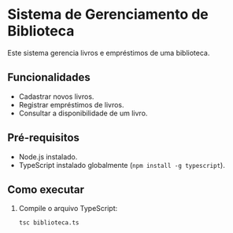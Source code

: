 # Sistema de Gerenciamento de Biblioteca

Este sistema gerencia livros e empréstimos de uma biblioteca.

## Funcionalidades

- Cadastrar novos livros.
- Registrar empréstimos de livros.
- Consultar a disponibilidade de um livro.

## Pré-requisitos

- Node.js instalado.
- TypeScript instalado globalmente (`npm install -g typescript`).

## Como executar

1. Compile o arquivo TypeScript:
   ```bash
   tsc biblioteca.ts
